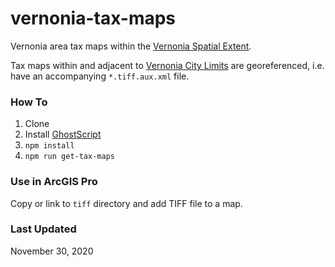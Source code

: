 # vernonia-tax-maps

Vernonia area tax maps within the [Vernonia Spatial Extent](https://gisportal.vernonia-or.gov/portal/home/item.html?id=ba46e08ba03146028ba3005650ee28f0).

Tax maps within and adjacent to [Vernonia City Limits](https://gisportal.vernonia-or.gov/portal/home/item.html?id=eb0c7507611e44b7923dd1c0167e3b92) are georeferenced, i.e. have an accompanying `*.tiff.aux.xml` file.

### How To

1. Clone
1. Install [GhostScript](https://ghostscript.com/download.html)
1. `npm install`
1. `npm run get-tax-maps`

### Use in ArcGIS Pro

Copy or link to `tiff` directory and add TIFF file to a map.

### Last Updated

November 30, 2020
